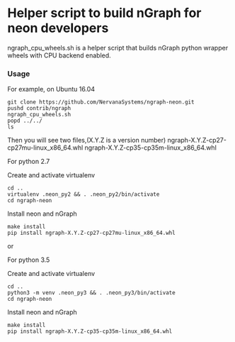 # Helper script to build nGraph for neon developers


ngraph_cpu_wheels.sh is a helper script that builds nGraph python wrapper wheels with CPU backend enabled.

### Usage

For example, on Ubuntu 16.04

```
git clone https://github.com/NervanaSystems/ngraph-neon.git
pushd contrib/ngraph
ngraph_cpu_wheels.sh
popd ../../
ls
```

Then you will see two files,(X.Y.Z is a version number)
ngraph-X.Y.Z-cp27-cp27mu-linux_x86_64.whl
ngraph-X.Y.Z-cp35-cp35m-linux_x86_64.whl

For python 2.7

Create and activate virtualenv
```
cd ..
virtualenv .neon_py2 && . .neon_py2/bin/activate
cd ngraph-neon
```

Install neon and nGraph
```
make install
pip install ngraph-X.Y.Z-cp27-cp27mu-linux_x86_64.whl
```
or

For python 3.5

Create and activate virtualenv
```
cd ..
python3 -m venv .neon_py3 && . .neon_py3/bin/activate
cd ngraph-neon
```

Install neon and nGraph
```
make install
pip install ngraph-X.Y.Z-cp35-cp35m-linux_x86_64.whl
```
